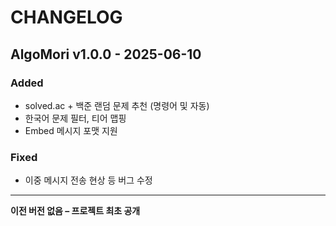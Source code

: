 # CHANGELOG

## AlgoMori v1.0.0 - 2025-06-10

### Added
- solved.ac + 백준 랜덤 문제 추천 (명령어 및 자동)
- 한국어 문제 필터, 티어 맵핑
- Embed 메시지 포맷 지원

### Fixed
- 이중 메시지 전송 현상 등 버그 수정

---

**이전 버전 없음 – 프로젝트 최초 공개**
